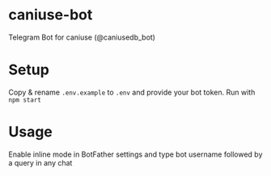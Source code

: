 # caniuse-bot
Telegram Bot for caniuse (@caniusedb_bot)

# Setup
Copy & rename `.env.example` to `.env` and provide your bot token. Run with `npm start`

# Usage
Enable inline mode in BotFather settings and type bot username followed by a query in any chat
